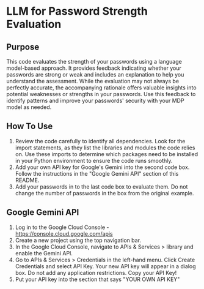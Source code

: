 # LLM for Password Strength Evaluation

## Purpose

This code evaluates the strength of your passwords using a language model-based approach. It provides feedback indicating whether your passwords are strong or weak and includes an explanation to help you understand the assessment. While the evaluation may not always be perfectly accurate, the accompanying rationale offers valuable insights into potential weaknesses or strengths in your passwords. Use this feedback to identify patterns and improve your passwords' security with your MDP model as needed. 

## How To Use

1. Review the code carefully to identify all dependencies. Look for the import statements, as they list the libraries and modules the code relies on. Use these imports to determine which packages need to be installed in your Python environment to ensure the code runs smoothly.
2. Add your own API key for Google's Gemini into the second code box. Follow the instructions in the "Google Gemini API" section of this README.
3. Add your passwords in to the last code box to evaluate them. Do not change the number of passwords in the box from the original example.

## Google Gemini API

1. Log in to the Google Cloud Console - https://console.cloud.google.com/apis
2. Create a new project using the top navigation bar.
3. In the Google Cloud Console, navigate to APIs & Services > library and enable the Gemini API.
4. Go to APIs & Services > Credentials in the left-hand menu. Click Create Credentials and select API Key. Your new API key will appear in a dialog box. Do not add any application restrictions. Copy your API Key!
5. Put your API key into the section that says "YOUR OWN API KEY"



